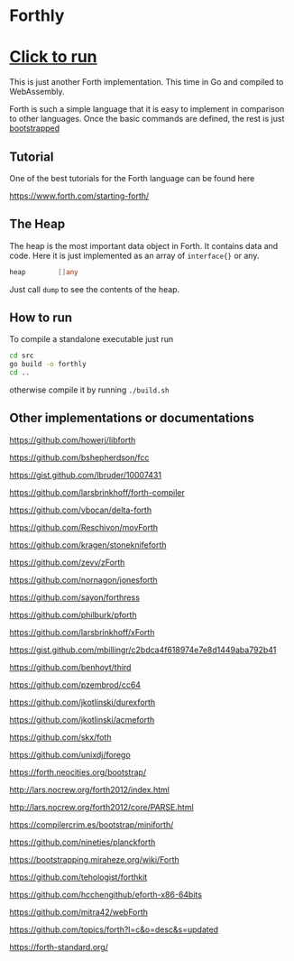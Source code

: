 # Forthly

# **[Click to run][project demo]**

This is just another Forth implementation. This time in Go and compiled to WebAssembly.

Forth is such a simple language that it is easy to implement in comparison to other languages.
Once the basic commands are defined, the rest is just [bootstrapped](src/forthly/bootstrap.fth)

## Tutorial
One of the best tutorials for the Forth language can be found here

https://www.forth.com/starting-forth/

## The Heap

The heap is the most important data object in Forth. It contains data and code. 
Here it is just implemented as an array of `interface{}` or any.

```Go
heap        []any
```

Just call `dump` to see the contents of the heap. 

## How to run

To compile a standalone executable just run

```bash
cd src 
go build -o forthly 
cd ..
```

otherwise compile it by running `./build.sh`

## Other implementations or documentations

https://github.com/howerj/libforth

https://github.com/bshepherdson/fcc

https://gist.github.com/lbruder/10007431

https://github.com/larsbrinkhoff/forth-compiler

https://github.com/vbocan/delta-forth

https://github.com/Reschivon/movForth

https://github.com/kragen/stoneknifeforth

https://github.com/zevv/zForth

https://github.com/nornagon/jonesforth

https://github.com/sayon/forthress

https://github.com/philburk/pforth

https://github.com/larsbrinkhoff/xForth

https://gist.github.com/mbillingr/c2bdca4f618974e7e8d1449aba792b41

https://github.com/benhoyt/third

https://github.com/pzembrod/cc64

https://github.com/jkotlinski/durexforth

https://github.com/jkotlinski/acmeforth

https://github.com/skx/foth

https://github.com/unixdj/forego

https://forth.neocities.org/bootstrap/

http://lars.nocrew.org/forth2012/index.html

http://lars.nocrew.org/forth2012/core/PARSE.html

https://compilercrim.es/bootstrap/miniforth/

https://github.com/nineties/planckforth

https://bootstrapping.miraheze.org/wiki/Forth

https://github.com/tehologist/forthkit

https://github.com/hcchengithub/eforth-x86-64bits

https://github.com/mitra42/webForth

https://github.com/topics/forth?l=c&o=desc&s=updated

https://forth-standard.org/

[project demo]: https://s-macke.github.io/Forthly/